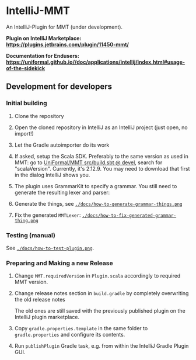 # IntelliJ-MMT

An IntelliJ-Plugin for MMT (under development).

**Plugin on IntelliJ Marketplace: <https://plugins.jetbrains.com/plugin/11450-mmt/>**

**Documentation for Endusers: <https://uniformal.github.io//doc/applications/intellij/index.html#usage-of-the-sidekick>**

## Development for developers

### Initial building

1. Clone the repository
2. Open the cloned repository in IntelliJ as an IntelliJ project (just open, no import!)
3. Let the Gradle autoimporter do its work
4. If asked, setup the Scala SDK. Preferably to the same version as used in MMT: go to [UniFormal/MMT src/build.sbt @ devel](https://github.com/UniFormal/MMT/blob/devel/src/build.sbt#L44), search for "scalaVersion". Currently, it's 2.12.9. You may need to download that first in the dialog IntelliJ shows you.
5. The plugin uses GrammarKit to specify a grammar. You still need to generate the resulting lexer and parser:

  1. Generate the things, see [`./docs/how-to-generate-grammar-things.png`](./docs/how-to-generate-grammar-things.png)
  2. Fix the generated `MMTLexer`: [`./docs/how-to-fix-generated-grammar-thing.png`](./docs/how-to-fix-generated-grammar-thing.png)
  
### Testing (manual)

See [`./docs/how-to-test-plugin.png`](./docs/how-to-test-plugin.png).

### Preparing and Making a new Release

1. Change `MMT.requiredVersion` in `Plugin.scala` accordingly to required MMT version.

2. Change release notes section in `build.gradle` by completely overwriting the old release notes

    The old ones are still saved with the previously published plugin on the IntelliJ plugin marketplace.
    
3. Copy `gradle.properties.template` in the same folder to `gradle.properties` and configure its contents.

4. Run `publishPlugin` Gradle task, e.g. from within the IntelliJ Gradle Plugin GUI. 